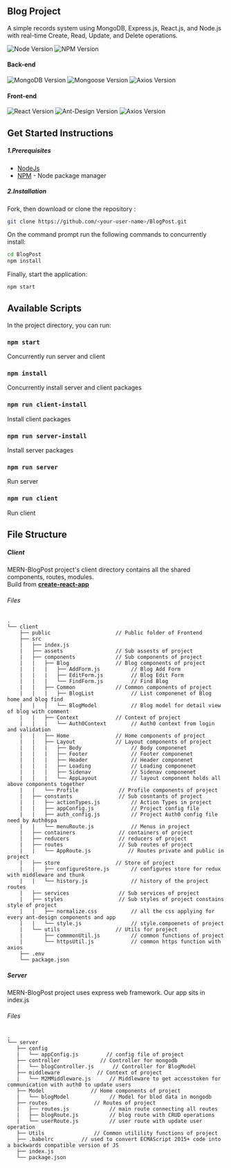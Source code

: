 ## Blog Project
A simple records system using MongoDB, Express.js, React.js, and Node.js with real-time Create, Read, Update, and Delete operations.

![Node Version](https://img.shields.io/badge/node-v13.5.0-yellowgreen.svg)
![NPM Version](https://img.shields.io/badge/npm-v6.13.4-yellowgreen.svg)

#### Back-end
![MongoDB Version](https://img.shields.io/badge/mongodb-v3.6.3-blue.svg)
![Mongoose Version](https://img.shields.io/badge/mongoose-v5.8.3-blue.svg)
![Axios Version](https://img.shields.io/badge/axios-v0.19.0-blue.svg)

#### Front-end
![React Version](https://img.shields.io/badge/react-v16.12.0-green.svg)
![Ant-Design Version](https://img.shields.io/badge/antd-v3.26.5-green.svg)
![Axios Version](https://img.shields.io/badge/axios-v0.19.0-green.svg)

## Get Started Instructions

##### 1.Prerequisites
- [NodeJs](https://nodejs.org/en/)
- [NPM](https://npmjs.org/) - Node package manager

##### 2.Installation
Fork, then download or clone the repository :
```bash
git clone https://github.com/<your-user-name>/BlogPost.git
```

On the command prompt run the following commands to concurrently install:
```bash
cd BlogPost
npm install
```

Finally, start the application:
```bash
npm start
```

## Available Scripts

In the project directory, you can run:

### `npm start` 
Concurrently run server and client

### `npm install` 
Concurrently install server and client packages

### `npm run client-install` 
Install client packages

### `npm run server-install` 
Install server packages

### `npm run server` 
Run server

### `npm run client` 
Run client


## File Structure
##### Client
MERN-BlogPost project's client directory contains all the shared components, routes, modules. <br/> 
Build from <a href="https://github.com/facebook/create-react-app"><strong> create-react-app</strong></a>
###### Files
```
.
└── client
    ├── public                     // Public folder of Frontend  
    ├── src                   
    |   ├── index.js
    |   ├── assets                 // Sub assests of project
    |   ├── components             // Sub components of project
    |   |   ├── Blog               // Blog components of project
    |   |   |   ├── AddForm.js          // Blog Add Form  
    |   |   |   ├── EditForm.js         // Blog Edit Form  
    |   |   |   └── FindForm.js         // Find Blog  
    |   |   ├── Common             // Common components of project
    |   |   |   ├── BlogList            // List componenet of Blog home and blog find 
    |   |   |   └── BlogModel           // Blog model for detail view of blog with comment 
    |   |   ├── Context            // Context of project
    |   |   |   └── Auth0Context        // Auth0 context from login and validation
    |   |   ├── Home               // Home components of project
    |   |   ├── Layout             // Layout components of project
    |   |   |   ├── Body                // Body componenet
    |   |   |   ├── Footer              // Footer componenet
    |   |   |   ├── Header              // Header componenet
    |   |   |   ├── Loading             // Loading componenet 
    |   |   |   ├── Sidenav             // Sidenav componenet 
    |   |   |   └── AppLayout           // layout component holds all above components together
    |   |   └── Profile             // Profile components of project
    |   ├── constants               // Sub cosntants of project
    |   |   ├── actionTypes.js          // Action Types in project  
    |   |   ├── appConfig.js            // Project config file
    |   |   ├── auth_config.js          // Project Auth0 config file need by Auth0spa
    |   |   └── menuRoute.js            // Menus in project 
    |   ├── containers              // containers of project
    |   ├── reducers                // reducers of project
    |   ├── routes                  // Sub routes of project
    |   |   └── AppRoute.js            // Routes private and public in project 
    |   ├── store                  // Store of project
    |   |   ├── configureStore.js       // configures store for redux with middleware and thunk
    |   |   └── history.js              // history of the project routes
    |   ├── services                // Sub services of project
    |   ├── styles                  // Sub styles of project constains style of project
    |   |   ├── normalize.css           // all the css applying for every ant-design components and app
    |   |   └── style.js                // style.compoenets of project
    |   └── utils                  // Utils for project
    |       ├── commmonUtil.js          // common functions of project
    |       └── httpsUtil.js            // common https function with axios
    ├── .env             
    └── package.json
```

##### Server
MERN-BlogPost project uses express web framework. Our app sits in index.js
###### Files
```
.
└── server
   ├── config
   |   └── appConfig.js         // config file of project
   ├── controller             // Controller for mongodb
   |   └── blogController.js      // Controller for BlogModel
   ├── middleware            // Context of project
   |   └── M2MMiddleware.js      // Middleware to get accesstoken for communication with auth0 to update users
   ├── Model               // Home components of project
   |   └── blogModel             // Model for blod data in mongodb
   ├── routes               // Routes of project
   |   ├── routes.js             // main route connecting all routes  
   |   ├── blogRoute.js          // blog route with CRUD operations
   |   └── userRoute.js          // user route with update user operation
   ├── Utils                // Common utilility functions of project
   ├── .babelrc         // used to convert ECMAScript 2015+ code into a backwards compatible version of JS
   ├── index.js         
   └── package.json     
```
